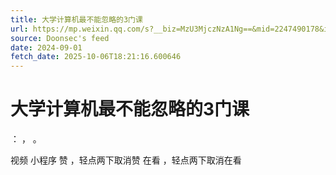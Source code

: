 ```yaml
---
title: 大学计算机最不能忽略的3门课
url: https://mp.weixin.qq.com/s?__biz=MzU3MjczNzA1Ng==&mid=2247490178&idx=1&sn=d465322b7460bdef9d4c168d222ad54b
source: Doonsec's feed
date: 2024-09-01
fetch_date: 2025-10-06T18:21:16.600646
---
```


# 大学计算机最不能忽略的3门课

：
，
。

视频
小程序
赞
，轻点两下取消赞
在看
，轻点两下取消在看